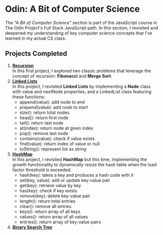 # Odin: A Bit of Computer Science

The _"A Bit of Computer Science"_ section is part of the JavaScript course in The Odin Project's Full Stack JavaScript path. In this section, I revisited and deepened my understanding of key computer science concepts that I’ve learned in my actual CS class.

## Projects Completed

1. **[Recursion](https://www.theodinproject.com/lessons/javascript-recursion)**  
   In this first project, I explored two classic problems that leverage the concept of recursion: **Fibonacci** and **Merge Sort**.
2. **[Linked Lists](https://www.theodinproject.com/lessons/javascript-linked-lists)**  
   In this project, I revisited **Linked Lists** by implementing a **Node** class with value and nextNode properties, and a LinkedList class featuring these functions:
    - append(value): add node to end
    - prepend(value): add node to start
    - size(): return total nodes
    - head(): return first node
    - tail(): return last node
    - at(index): return node at given index
    - pop(): remove last node
    - contains(value): check if value exists
    - find(value): return index of value or null
    - toString(): represent list as string
3. **[HashMap](https://www.theodinproject.com/lessons/javascript-hashmap)**  
   In this project, I revisited **HashMap** but this time, implementing the growth functionality to dynamically resize the hash table when the load factor threshold is exceeded.
    - hash(key): takes a key and produces a hash code with it
    - set(key, value): add or update key-value pair
    - get(key): retrieve value by key
    - has(key): check if key exists
    - remove(key): delete key-value pair
    - length(): return total entries
    - clear(): remove all entries
    - keys(): return array of all keys
    - values(): return array of all values
    - entries(): return array of key-value pairs
4. **[Binary Search Tree](https://www.theodinproject.com/lessons/javascript-binary-search-trees)**
